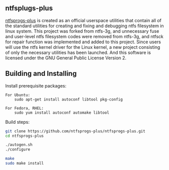 ## ntfsplugs-plus
[ntfsprogs-plus](https://github.com/ntfsprogs-plus/ntfsprogs-plus)
is created as an official userspace utilities that contain all of
the standard utilities for creating and fixing and debugging ntfs filesystem
in linux system. This project was forked from ntfs-3g, and unnecessary fuse
and user-level ntfs filesystem codes were removed from ntfs-3g,
and ntfsck for repair function was implemented and added to this project.
Since users will use the ntfs kernel driver for the Linux kernel,
a new project consisting of only the necessary utilities has been launched.
And this software is licensed under the GNU General Public License Version 2.

## Building and Installing
Install prerequisite packages:
```
For Ubuntu:
    sudo apt-get install autoconf libtool pkg-config

For Fedora, RHEL:
    sudo yum install autoconf automake libtool
```

Build steps:
```sh
git clone https://github.com/ntfsprogs-plus/ntfsprogs-plus.git
cd ntfsprogs-plus

./autogen.sh
./configure

make
sudo make install

```
